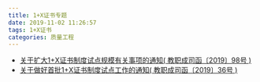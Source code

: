 ```yaml
---
title: 1+X证书专题
date: 2019-11-02 11:26:57
tags: 1+X证书
categories: 质量工程
---
```


- [关于扩大1+X证书制度试点规模有关事项的通知( 教职成司函〔2019〕98号 )]( http://www.moe.gov.cn/s78/A07/A07_gggs/A07_sjhj/201910/t20191030_406110.html )
- [关于做好首批1+X证书制度试点工作的通知( 教职成司函〔2019〕36号 )]( http://www.moe.gov.cn/s78/A07/A07_gggs/A07_sjhj/201904/t20190418_378683.html )

​     